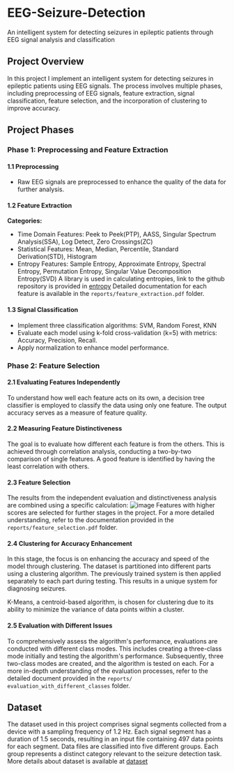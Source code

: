 # EEG-Seizure-Detection
An intelligent system for detecting seizures in epileptic patients through EEG signal analysis and classification

## Project Overview

In this project I implement an intelligent system for detecting seizures in epileptic patients using EEG signals. The process involves multiple phases, including preprocessing of EEG signals, feature extraction, signal classification, feature selection, and the incorporation of clustering to improve accuracy.

## Project Phases

### Phase 1: Preprocessing and Feature Extraction

#### 1.1 Preprocessing
- Raw EEG signals are preprocessed to enhance the quality of the data for further analysis.

#### 1.2 Feature Extraction
**Categories:**
- Time Domain Features: Peek to Peek(PTP), AASS, Singular Spectrum Analysis(SSA), Log Detect, Zero Crossings(ZC)
- Statistical Features: Mean, Median, Percentile, Standard Derivation(STD), Histogram
- Entropy Features: Sample Entropy, Approximate Entropy, Spectral Entropy, Permutation Entropy, Singular Value Decomposition Entropy(SVD)
  A library is used in calculating entropies, link to the github repository is provided in [entropy](https://github.com/raphaelvallat/antropy)
Detailed documentation for each feature is available in the `reports/feature_extraction.pdf` folder.

#### 1.3 Signal Classification
- Implement three classification algorithms: SVM, Random Forest, KNN
- Evaluate each model using k-fold cross-validation (k=5) with metrics: Accuracy, Precision, Recall.
- Apply normalization to enhance model performance.

### Phase 2: Feature Selection

#### 2.1 Evaluating Features Independently
To understand how well each feature acts on its own, a decision tree classifier is employed to classify the data using only one feature. The output accuracy serves as a measure of feature quality.

#### 2.2 Measuring Feature Distinctiveness
The goal is to evaluate how different each feature is from the others. This is achieved through correlation analysis, conducting a two-by-two comparison of single features. A good feature is identified by having the least correlation with others.

#### 2.3 Feature Selection
The results from the independent evaluation and distinctiveness analysis are combined using a specific calculation:
![image](https://github.com/negjafari/EEG-Seizure-Detection/assets/59292708/6850785d-efad-4a6a-ac78-55ff0c627ed1)
Features with higher scores are selected for further stages in the project. 
For a more detailed understanding, refer to the documentation provided in the `reports/feature_selection.pdf` folder.

#### 2.4 Clustering for Accuracy Enhancement 
In this stage, the focus is on enhancing the accuracy and speed of the model through clustering.
The dataset is partitioned into different parts using a clustering algorithm. The previously trained system is then applied separately to each part during testing. This results in a unique system for diagnosing seizures.

K-Means, a centroid-based algorithm, is chosen for clustering due to its ability to minimize the variance of data points within a cluster.

#### 2.5 Evaluation with Different Issues
To comprehensively assess the algorithm's performance, evaluations are conducted with different class modes. This includes creating a three-class mode initially and testing the algorithm's performance. Subsequently, three two-class modes are created, and the algorithm is tested on each.
For a more in-depth understanding of the evaluation processes, refer to the detailed document provided in the `reports/ evaluation_with_different_classes` folder.

## Dataset
The dataset used in this project comprises signal segments collected from a device with a sampling frequency of 1.2 Hz. Each signal segment has a duration of 1.5 seconds, resulting in an input file containing 497 data points for each segment.
Data files are classified into five different groups. Each group represents a distinct category relevant to the seizure detection task. 
More details about dataset is available at [dataset](https://www.upf.edu/web/ntsa/downloads/-/asset_publisher/xvT6E4pczrBw/content/2001-indications-of-nonlinear-deterministic-and-finite-dimensional-structures-in-time-series-of-brain-electrical-activity-dependence-on-recording-regi?inheritRedirect=false&redirect=https%3A%2F%2Fwww.upf.edu%2Fweb%2Fntsa%2Fdownloads%3Fp_p_id%3D101_INSTANCE_xvT6E4pczrBw%26p_p_lifecycle%3D0%26p_p_state%3Dnormal%26p_p_mode%3Dview%26p_p_col_id%3Dcolumn-1%26p_p_col_count%3D1)
